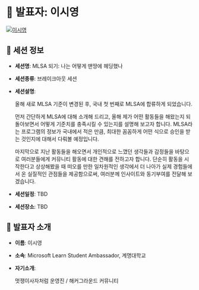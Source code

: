 # 🎤 발표자: 이시영

<div class="container">
    <div class="row justify-content-center">
        <div class="col-md-4 profile mb-4 text-center">
            <a href="#" target="_self"><img src="/images/speakers/siyeonglee.jpg" alt="이시영" class="img-fluid" /></a>
        </div>
    </div>
</div>

## 🔎 세션 정보

- **세션명**: MLSA 되기: 나는 어떻게 맨땅에 헤딩했나
- **세션종류**: 브레이크아웃 세션
- **세션설명**:

  올해 새로 MLSA 기준이 변경된 후, 국내 첫 번째로 MLSA에 합류하게 되었습니다.

  먼저 간단하게 MLSA에 대해 소개해 드리고, 올해 제가 어떤 활동들을 해왔는지 되돌아보면서 어떻게 기준치를 충족시킬 수 있는지를 설명해 보고자 합니다. MLSA라는 프로그램의 정보가 국내에서 적은 만큼, 최대한 꼼꼼하게 어떤 식으로 승인을 받는 것인지에 대해서 다뤄볼 예정입니다.

  마지막으로 지난 활동들을 해오면서 개인적으로 느꼈던 생각들과 감정들을 바탕으로 여러분들에게 커뮤니티 활동에 대한 견해를 전하고자 합니다. 단순히 활동을 시작한다고 상상해봤을 때 떠오를 만한 일차원적인 생각에서 더 나아가 실제 경험들에서 온 실질적인 관점들을 제공함으로써, 여러분께 인사이트와 동기부여를 전달해 보겠습니다.

- **세션일정**: TBD
- **세션장소**: TBD

## 📜 발표자 소개

- **이름**: 이시영
- **소속**: Microsoft Learn Student Ambassador, 계명대학교
- **자기소개**:

  멋쟁이사자처럼 운영진 / 해커그라운드 커뮤니티
